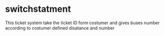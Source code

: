 # switchstatment
This ticket system take the ticket ID form costumer and gives buses number according to costumer defined disatance and number
